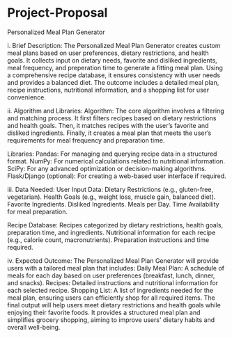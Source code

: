 # Project-Proposal
Personalized Meal Plan Generator

i. Brief Description: The Personalized Meal Plan Generator creates custom meal plans based on user preferences, dietary restrictions, and health goals. It collects input on dietary needs, favorite and disliked ingredients, meal frequency, and preperation time to generate a fitting meal plan. Using a comprehensive recipe database, it ensures consistency with user needs and provides a balanced diet. The outcome includes a detailed meal plan, recipe instructions, nutritional information, and a shopping list for user convenience.

ii. Algorithm and Libraries:
Algorithm: The core algorithm involves a filtering and matching process. It first filters recipes based on dietary restrictions and health goals. Then, it matches recipes with the user’s favorite and disliked ingredients. Finally, it creates a meal plan that meets the user’s requirements for meal frequency and preparation time.

Libraries:
Pandas: For managing and querying recipe data in a structured format.
NumPy: For numerical calculations related to nutritional information.
SciPy: For any advanced optimization or decision-making algorithms.
Flask/Django (optional): For creating a web-based user interface if required.

iii. Data Needed:
User Input Data:
Dietary Restrictions (e.g., gluten-free, vegetarian).
Health Goals (e.g., weight loss, muscle gain, balanced diet).
Favorite Ingredients.
Disliked Ingredients.
Meals per Day.
Time Availability for meal preparation.

Recipe Database:
Recipes categorized by dietary restrictions, health goals, preparation time, and ingredients.
Nutritional information for each recipe (e.g., calorie count, macronutrients).
Preparation instructions and time required.

iv. Expected Outcome:
The Personalized Meal Plan Generator will provide users with a tailored meal plan that includes:
Daily Meal Plan: A schedule of meals for each day based on user preferences (breakfast, lunch, dinner, and snacks).
Recipes: Detailed instructions and nutritional information for each selected recipe.
Shopping List: A list of ingredients needed for the meal plan, ensuring users can efficiently shop for all required items.
The final output will help users meet dietary restrictions and health goals while enjoying their favorite foods. It provides a structured meal plan and simplifies grocery shopping, aiming to improve users' dietary habits and overall well-being.









